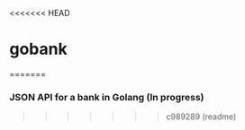 <<<<<<< HEAD
# gobank
=======
### JSON API for a bank in Golang (In progress)
>>>>>>> c989289 (readme)
